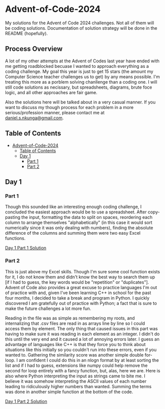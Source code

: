 # Advent-of-Code-2024
My solutions for the Advent of Code 2024 challenges. Not all of them will be coding solutions. Documentation of solution strategy will be done in the README (hopefully).

## Process Overview
A lot of my other attempts at the Advent of Codes last year have ended with me getting roadblocked becuase I wanted to approach everything as a coding challenge. My goal this year is just to get 15 stars (the amount my Computer Science teacher challenges us to get) by any means possible. I'm treating this more as a porblem solving chanllenge than a coding one. I will still code solutions as necissary, but spreadsheets, diagrams, brute foce logic, and all other approaches are fair game.

Also the solutions here will be talked about in a very casual manner. If you want to discuss my though process for each problem in a more serious/profession manner, please contact me at daniel.s.nkunga@gmail.com.

## Table of Contents
- [Advent-of-Code-2024](#advent-of-code-2024)
  - [Table of Contents](#table-of-contents)
  - [Day 1](#day-1)
    - [Part 1](#part-1)
    - [Part 2](#part-2)

## Day 1
### Part 1
Though this sounded like an interesting enough coding challenge, I concluded the easiest approach would be to use a spreadsheet. After copy-pasting the input, formatting the data to split on spaces, reordering each column to arrange themselves "alphabetically" (in this case it would sort numerically since it was only dealing with numbers), finding the absolute difference of the columns and summing them were two easy Excel functions.

[Day 1 Part 1 Solution](https://github.com/Daniel-Nkunga/Advent-of-Code-2024/blob/main/Day%201/AoC2024%20D1P1.csv)

### Part 2
This is just above my Excel skills. Though I'm sure some cool function exists for it, I do not know them and didn't know the best way to search them up [if I had to guess, the key words would be "repetition" or "duplicates"]. Advent of Code also provides a great excuse to practice languages I'm out of practice with and, given I've been learning C++ in school for the past four months, I decided to take a break and program in Python. I quickly discovered I am gratefully out of practice with Python; a fact that is sure to make the future challenges a lot more fun.

Reading in the file was as simple as remembering my roots, and internalizing that .csv files are read in as arrays line by line so I could access them by element. The only thing that caused issues in this part was having to make sure it was reading in each element as an integer. I didn't do this until the very end and it caused a lot of annoying errors later. I guess an advantage of languages like C++ is that they force you to think about situations like this initially so you couldn't run into these errors, even if you wanted to. 
Gathering the similarity score was another simple double for-loop. I am confident I could do this in an nlogn format by at least sorting the list and if I had to guess, extensions like numpy could help remove the second for loop entirely with a fancy function, but, alas, here we are. Here is also where Python interpreting the input as strings came to bite me. I believe it was somehow interpreting the ASCII values of each number leading to ridiculously higher numbers than wanted. 
Summing the terms was done in another simple function at the bottom of the code.

[Day 1 Part 2 Solution](https://github.com/Daniel-Nkunga/Advent-of-Code-2024/blob/main/Day%201/AoCD1P2.py)
